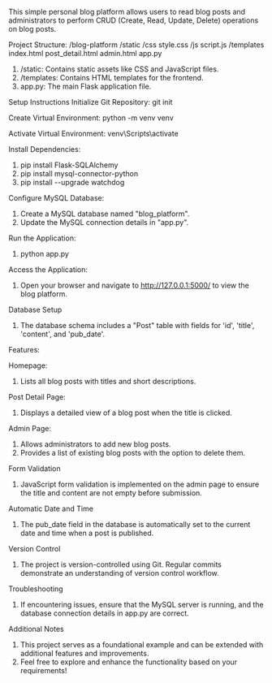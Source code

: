 This simple personal blog platform allows users to read blog posts and administrators to perform CRUD (Create, Read, Update, Delete) operations on blog posts.

Project Structure:
/blog-platform
    /static
        /css
            style.css
        /js
            script.js
    /templates
        index.html
        post_detail.html
        admin.html
    app.py

1. /static: Contains static assets like CSS and JavaScript files.
2. /templates: Contains HTML templates for the frontend.
3. app.py: The main Flask application file.

Setup Instructions
Initialize Git Repository:
git init

Create Virtual Environment:
python -m venv venv

Activate Virtual Environment:
venv\Scripts\activate

Install Dependencies:
1. pip install Flask-SQLAlchemy
2. pip install mysql-connector-python
3. pip install --upgrade watchdog

Configure MySQL Database:
1. Create a MySQL database named "blog_platform".
2. Update the MySQL connection details in "app.py".

Run the Application:
1. python app.py

Access the Application:
1. Open your browser and navigate to http://127.0.0.1:5000/ to view the blog platform.

Database Setup
1. The database schema includes a "Post" table with fields for 'id', 'title', 'content', and 'pub_date'.



Features:


Homepage:
1. Lists all blog posts with titles and short descriptions.

Post Detail Page:
1. Displays a detailed view of a blog post when the title is clicked.

Admin Page:
1. Allows administrators to add new blog posts.
2. Provides a list of existing blog posts with the option to delete them.

   
Form Validation
1. JavaScript form validation is implemented on the admin page to ensure the title and content are not empty before submission.

   
Automatic Date and Time
1. The pub_date field in the database is automatically set to the current date and time when a post is published.


Version Control
1. The project is version-controlled using Git. Regular commits demonstrate an understanding of version control workflow.


Troubleshooting
1. If encountering issues, ensure that the MySQL server is running, and the database connection details in app.py are correct.


Additional Notes
1. This project serves as a foundational example and can be extended with additional features and improvements.
2. Feel free to explore and enhance the functionality based on your requirements!

